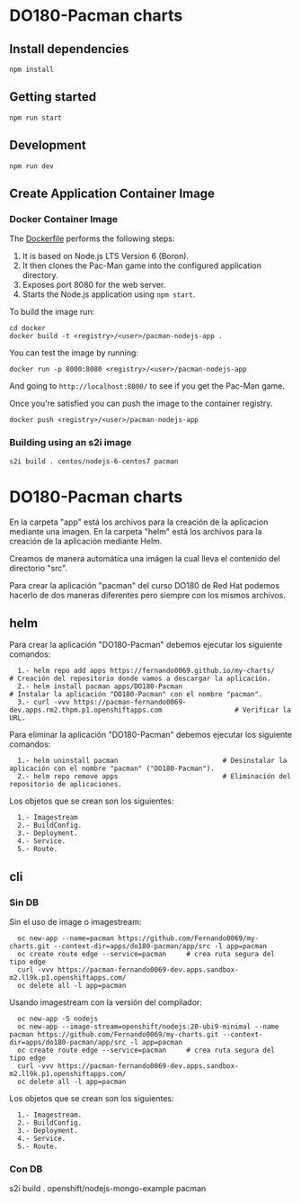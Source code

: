 # DO180-Pacman charts


## Install dependencies

```
npm install
```

## Getting started

```
npm run start
```

## Development

```
npm run dev
```

## Create Application Container Image

### Docker Container Image

The [Dockerfile](docker/Dockerfile) performs the following steps:

1. It is based on Node.js LTS Version 6 (Boron).
1. It then clones the Pac-Man game into the configured application directory.
1. Exposes port 8080 for the web server.
1. Starts the Node.js application using `npm start`.

To build the image run:

```
cd docker
docker build -t <registry>/<user>/pacman-nodejs-app .
```

You can test the image by running:

```
docker run -p 8000:8080 <registry>/<user>/pacman-nodejs-app
```

And going to `http://localhost:8000/` to see if you get the Pac-Man game.

Once you're satisfied you can push the image to the container registry.

```
docker push <registry>/<user>/pacman-nodejs-app
```

### Building using an s2i image

```
s2i build . centos/nodejs-6-centos7 pacman
```











# DO180-Pacman charts

En la carpeta "app" está los archivos para la creación de la aplicacion mediante una imagen.
En la carpeta "helm" está los archivos para la creación de la aplicación mediante Helm.

Creamos de manera automática una imágen la cual lleva el contenido del directorio "src".

Para crear la aplicación "pacman" del curso DO180 de Red Hat podemos hacerlo de dos maneras diferentes pero siempre con los mismos archivos.


## helm

Para crear la aplicación "DO180-Pacman" debemos ejecutar los siguiente comandos:
```
  1.- helm repo add apps https://fernando0069.github.io/my-charts/                                  # Creación del repositorio donde vamos a descargar la aplicación.
  2.- helm install pacman apps/DO180-Pacman                                                         # Instalar la aplicación "DO180-Pacman" con el nombre "pacman".
  3.- curl -vvv https://pacman-fernando0069-dev.apps.rm2.thpm.p1.openshiftapps.com                  # Verificar la URL. 
```

Para eliminar la aplicación "DO180-Pacman" debemos ejecutar los siguiente comandos:
```
  1.- helm uninstall pacman                          # Desinstalar la aplicación con el nombre "pacman" ("DO180-Pacman").
  2.- helm repo remove apps                          # Eliminación del repositorio de aplicaciones.
```

Los objetos que se crean son los siguientes:
```
  1.- Imagestream
  2.- BuildConfig.
  3.- Deployment.
  4.- Service.
  5.- Route.
```


## cli

### Sin DB
Sin el uso de image o imagestream:
```
  oc new-app --name=pacman https://github.com/Fernando0069/my-charts.git --context-dir=apps/do180-pacman/app/src -l app=pacman
  oc create route edge --service=pacman     # crea ruta segura del tipo edge
  curl -vvv https://pacman-fernando0069-dev.apps.sandbox-m2.ll9k.p1.openshiftapps.com/
  oc delete all -l app=pacman
```

Usando imagestream con la versión del compilador:
```
  oc new-app -S nodejs
  oc new-app --image-stream=openshift/nodejs:20-ubi9-minimal --name pacman https://github.com/Fernando0069/my-charts.git --context-dir=apps/do180-pacman/app/src -l app=pacman
  oc create route edge --service=pacman     # crea ruta segura del tipo edge
  curl -vvv https://pacman-fernando0069-dev.apps.sandbox-m2.ll9k.p1.openshiftapps.com/
  oc delete all -l app=pacman
```

Los objetos que se crean son los siguientes:
```
  1.- Imagestream.
  2.- BuildConfig.
  3.- Deployment.
  4.- Service.
  5.- Route.
```


### Con DB





s2i build . openshift/nodejs-mongo-example pacman